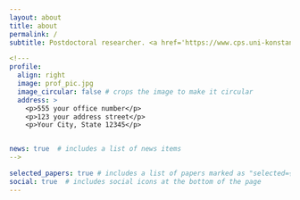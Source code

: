 ```yaml
---
layout: about
title: about
permalink: /
subtitle: Postdoctoral researcher. <a href='https://www.cps.uni-konstanz.de'>Universität Konstanz, Germany</a>. 

<!---
profile:
  align: right
  image: prof_pic.jpg
  image_circular: false # crops the image to make it circular
  address: >
    <p>555 your office number</p>
    <p>123 your address street</p>
    <p>Your City, State 12345</p>


news: true  # includes a list of news items
--> 

selected_papers: true # includes a list of papers marked as "selected={true}"
social: true  # includes social icons at the bottom of the page
---
```



